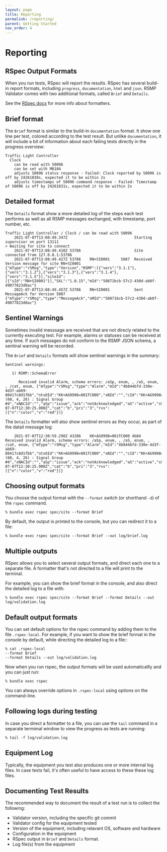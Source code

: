 ```yaml
---
layout: page
title: Reporting
permalink: /reporting/
parent: Getting Started
nav_order: 4
---
```



# Reporting

## RSpec Output Formats
When you run tests, RSpec will report the results.
RSpec has several build-in report formats, including `progress`, `documentation`, `html` and `json`. RSMP Validator comes with two additional formats, called `Brief` and `Details`.

See the [RSpec docs](https://relishapp.com/rspec/rspec-core/v/2-6/docs/command-line/format-option) for more info about formatters.

## Brief format
The `Brief` format is similar to the build-in `documentation` format. It show one line per test, colored according to the test result. But unlike `documentation`, it will include a bit of information about each failing tests directly in the progress overview:

```
Traffic Light Controller
  Clock
    can be read with S0096
    can be set with M0104
    adjusts S0096 status response - Failed: Clock reported by S0096 is off by 24261830s, expected it to be within 2s
    adjusts timestamps of S0096 command response - Failed: Timestamp of S0096 is off by 24261831s, expected it to be within 2s
```

## Detailed format
The `Details` format show a more detailed log of the steps each test performs  as well as all RSMP messages exchanged, with timestamp, port number, etc.

```
Traffic Light Controller / Clock / can be read with S0096
    2021-07-07T13:08:49.347Z                              Starting supervisor on port 13111
> Waiting for site to connect
    2021-07-07T13:08:49.410Z 53786                        Site connected from 127.0.0.1:53786
    2021-07-07T13:08:49.427Z 53786    RN+SI0001     5087  Received Version message for site RN+SI0001 {"mType":"rSMsg","type":"Version","RSMP":[{"vers":"3.1.1"},{"vers":"3.1.2"},{"vers":"3.1.3"},{"vers":"3.1.4"},{"vers":"3.1.5"}],"siteId":[{"sId":"RN+SI0001"}],"SXL":"1.0.15","mId":"50871bcb-57c2-430d-ab0f-49077823d0ac"}
    2021-07-07T13:08:49.457Z 53786    RN+SI0001           Sent MessageAck for Version 5087 {"mType":"rSMsg","type":"MessageAck","oMId":"50871bcb-57c2-430d-ab0f-49077823d0ac"}
```

## Sentinel Warnings
Sometimes invalid messsage are received that are not direcly related to the currently executing test. For example, alarms or statuses can be received at any time. If such messages do not conform to the RSMP JSON schema, a sentinal warning will be recorded.

The `Brief` and `Details` formats will show sentinel warnings in the summary:

```
Sentinel warnings:

   1) RSMP::SchemaError

      Received invalid Alarm, schema errors: /aSp, enum, , /aS, enum, , /cat, enum, {"mType":"rSMsg","type":"Alarm","mId":"4b844bfd-330e-4d3f-ab69-80417c8d1fbb","ntsOId":"KK+AG9998=001TC000","xNId":"","cId":"KK+AG9998=001SG004","aCId":"A0202","xACId":"C_LAMP_L1_RED (60, 4, 26) : Signal Group #4","xNACId":"","aSp":"issue","ack":"notAcknowledged","aS":"active","sS":"notSuspended","aTs":"2021-07-07T12:30:25.000Z","cat":"b","pri":"3","rvs":[{"n":"color","v":"red"}]}
```


The `Details` formatter will also show sentinel errors as they occur, as part of the datail message log:

```
    2021-07-07T12:30:59.290Z 43286    KK+AG9998=001TC000 4b84  Received invalid Alarm, schema errors: /aSp, enum, , /aS, enum, , /cat, enum, {"mType":"rSMsg","type":"Alarm","mId":"4b844bfd-330e-4d3f-ab69-80417c8d1fbb","ntsOId":"KK+AG9998=001TC000","xNId":"","cId":"KK+AG9998=001SG004","aCId":"A0202","xACId":"C_LAMP_L1_RED (60, 4, 26) : Signal Group #4","xNACId":"","aSp":"issue","ack":"notAcknowledged","aS":"active","sS":"notSuspended","aTs":"2021-07-07T12:30:25.000Z","cat":"b","pri":"3","rvs":[{"n":"color","v":"red"}]}
```

## Choosing output formats
You choose the output format with the `--format` switch (or shorthand `-d`) of the `rspec` command.

```
% bundle exec rspec spec/site --format Brief
```

By default, the output is printed to the console, but you can redirect it to a file:

```
% bundle exec rspec spec/site --format Brief --out log/brief.log
```

##  Multiple outputs
RSpec allows you to select several output formats, and direct each one to a separate file. A formatter that's not directed to a file will print to the terminal.

For example, you can show the brief format in the console, and also direct the detailed log to a file with:

```
% bundle exec rspec spec/site --format Brief --format Details --out log/validation.log
```

## Default output formats
You can set default options for the rspec command by adding them to the file `.rspec-local`. For example, if you want to show the brief format in the console by default, while directing the detailed log to a file::

```
% cat .rspec-local
--format Brief
--format Details --out log/validation.log
```

Now when you run rspec, the output formats will be used automaticallly and you can just run:

```
% bundle exec rspec
```

You can always override options in `.rspec-local` using options on the command-line.

## Following logs during testing
In case you direct a formatter to a file, you can use the `tail` command in a separate termimal window to view the progress as tests are running:

```
% tail -f log/validation.log
```

## Equipment Log
Typically, the equipment you test also produces one or more internal log files. In case tests fail, it's often useful to have access to these these log files.

## Documenting Test Results
The recommended way to document the result of a test run is to collect the following:

- Validator version, including the specific git commit
- Validator config for the equipment tested
- Version of the equipment, including relavant OS, software and hardware
- Configuration in the equiqment
- RSpec output in `Brief` and `Details` format.
- Log file(s) from the equipment